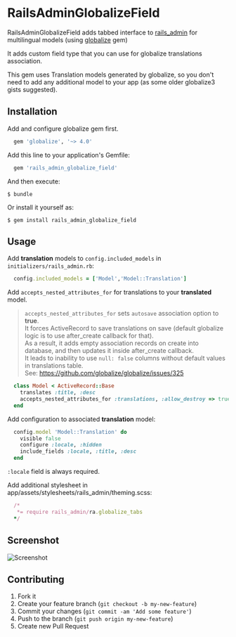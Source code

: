 # RailsAdminGlobalizeField

  RailsAdminGlobalizeField adds tabbed interface to [rails_admin](https://github.com/sferik/rails_admin) for multilingual models (using [globalize](https://github.com/globalize/globalize) gem)

  It adds custom field type that you can use for globalize translations association.

  This gem uses Translation models generated by globalize, so you don't need to add any additional model to your app (as some older globalize3 gists suggested).

## Installation

Add and configure globalize gem first.
``` ruby
  gem 'globalize', '~> 4.0'
```


Add this line to your application's Gemfile:
``` ruby
  gem 'rails_admin_globalize_field'
```

And then execute:

    $ bundle

Or install it yourself as:

    $ gem install rails_admin_globalize_field

## Usage

Add **translation** models to `config.included_models` in `initializers/rails_admin.rb`:
``` ruby
  config.included_models = ['Model','Model::Translation']
```

Add `accepts_nested_attributes_for` for translations to your **translated** model.

> `accepts_nested_attributes_for` sets `autosave` association option to **true**.  
> It forces ActiveRecord to save translations on save (default globalize logic is to use after_create callback for that).  
> As a result, it adds empty association records on create into database, and then updates it inside after_create callback.  
> It leads to inability to use `null: false` columns without default values in translations table.  
> See: https://github.com/globalize/globalize/issues/325

``` ruby
  class Model < ActiveRecord::Base
    translates :title, :desc
    accepts_nested_attributes_for :translations, :allow_destroy => true
  end
```

Add configuration to associated **translation** model:
``` ruby
  config.model 'Model::Translation' do
    visible false
    configure :locale, :hidden
    include_fields :locale, :title, :desc
  end
```
`:locale` field is always required.


Add additional stylesheet in app/assets/stylesheets/rails_admin/theming.scss:
``` ruby
  /*
   *= require rails_admin/ra.globalize_tabs
  */
```



## Screenshot

![Screenshot](https://raw.github.com/scarfaceDeb/rails_admin_globalize_field/screenshots/screenshots/shot1.png)

## Contributing

1. Fork it
2. Create your feature branch (`git checkout -b my-new-feature`)
3. Commit your changes (`git commit -am 'Add some feature'`)
4. Push to the branch (`git push origin my-new-feature`)
5. Create new Pull Request
